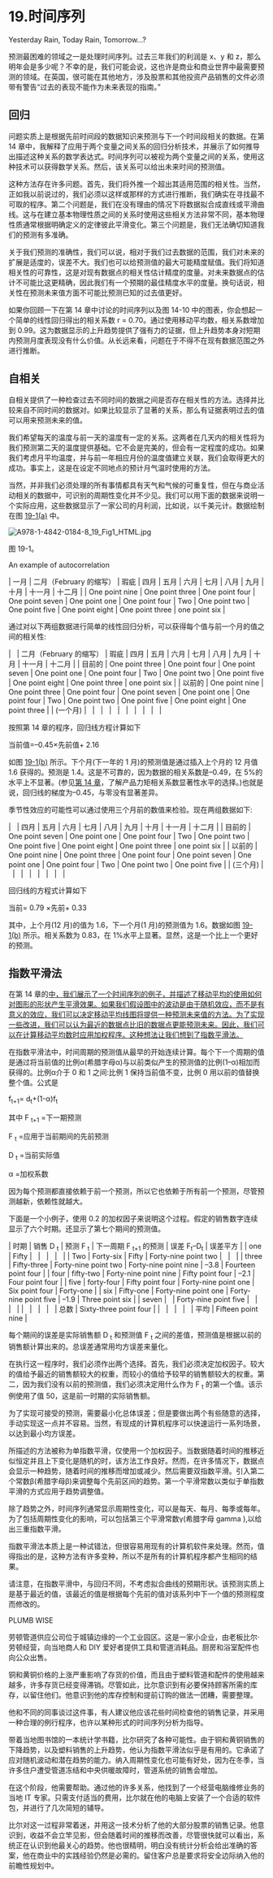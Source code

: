 # 19.时间序列

Yesterday Rain, Today Rain, Tomorrow...?

预测最困难的领域之一是处理时间序列。过去三年我们的利润是 x、y 和 z，那么明年会是多少呢？不幸的是，我们可能会说，这也许是商业和商业世界中最需要预测的领域。在英国，很可能在其他地方，涉及股票和其他投资产品销售的文件必须带有警告“过去的表现不能作为未来表现的指南。”

## 回归

问题实质上是根据先前时间段的数据知识来预测与下一个时间段相关的数据。在第 14 章中，我解释了应用于两个变量之间关系的回归分析技术，并展示了如何推导出描述这种关系的数学表达式。时间序列可以被视为两个变量之间的关系，使用这种技术可以获得数学关系。然后，该关系可以给出未来时间的预测值。

这种方法存在许多问题。首先，我们将外推一个超出其适用范围的相关性。当然，正如我以前说过的，我们必须以这样或那样的方式进行推断，我们确实在寻找最不可取的程序。第二个问题是，我们在没有理由的情况下将数据拟合成直线或平滑曲线。这与在建立基本物理性质之间的关系时使用这些相关方法非常不同，基本物理性质通常根据明确定义的定律彼此平滑变化。第三个问题是，我们无法确切知道我们的预测有多准确。

关于我们预测的准确性，我们可以说，相对于我们过去数据的范围，我们对未来的扩展是适度的，误差不大。我们也可以给预测值的最大可能精度赋值。我们将知道相关性的可靠性，这是对现有数据点的相关性估计精度的度量。对未来数据点的估计不可能比这更精确，因此我们有一个预期的最佳精度水平的度量。换句话说，相关性在预测未来值方面不可能比预测已知的过去值更好。

如果你回顾一下在第 14 章中讨论的时间序列以及图 14-10 中的图表，你会想起一个简单的线性回归得出的相关系数 r = 0.70。通过使用移动平均数，相关系数增加到 0.99。这为数据显示的上升趋势提供了强有力的证据，但上升趋势本身对短期内预测月度表现没有什么价值。从长远来看，问题在于不得不在现有数据范围之外进行推断。

## 自相关

自相关提供了一种检查过去不同时间的数据之间是否存在相关性的方法。选择并比较来自不同时间的数据对。如果比较显示了显著的关系，那么有证据表明过去的值可以用来预测未来的值。

我们希望每天的温度与前一天的温度有一定的关系。这两者在几天内的相关性将为我们预测第二天的温度提供基础。它不会是完美的，但会有一定程度的成功。如果我们考虑月平均温度，并与前一年相应月份的温度值建立关联，我们会取得更大的成功。事实上，这是在设定不同地点的预计月气温时使用的方法。

当然，并非我们必须处理的所有事情都具有天气和气候的可重复性，但在与商业活动相关的数据中，可识别的周期性变化并不少见。我们可以用下面的数据来说明一个实际应用，这些数据显示了一家公司的月利润，比如说，以千美元计。数据绘制在图 [19-1(a)](#Fig1) 中。

![A978-1-4842-0184-8_19_Fig1_HTML.jpg](A978-1-4842-0184-8_19_Fig1_HTML.jpg)

图 19-1。

An example of autocorrelation

<colgroup><col> <col> <col> <col> <col> <col> <col> <col> <col> <col> <col> <col></colgroup> 
| 一月 | 二月（February 的缩写） | 瑕疵 | 四月 | 五月 | 六月 | 七月 | 八月 | 九月 | 十月 | 十一月 | 十二月 |
| One point nine | One point three | One point four | One point seven | One point one | One point four | Two | One point two | One point five | One point eight | One point three | one point six |

通过对以下两组数据进行简单的线性回归分析，可以获得每个值与前一个月的值之间的相关性:

<colgroup><col> <col> <col> <col> <col> <col> <col> <col> <col> <col> <col> <col></colgroup> 
|   | 二月（February 的缩写） | 瑕疵 | 四月 | 五月 | 六月 | 七月 | 八月 | 九月 | 十月 | 十一月 | 十二月 |
| 目前的 | One point three | One point four | One point seven | One point one | One point four | Two | One point two | One point five | One point eight | One point three | one point six |
| 以前的 | One point nine | One point three | One point four | One point seven | One point one | One point four | Two | One point two | One point five | One point eight | One point three |
| (一个月) |   |   |   |   |   |   |   |   |   |

按照第 14 章的程序，回归线方程计算如下

当前值=–0.45×先前值+ 2.16

如图 [19-1(b)](#Fig1) 所示。下个月(下一年的 1 月)的预测值是通过插入上个月的 12 月值 1.6 获得的。预测是 1.4。这是不可靠的，因为数据的相关系数是–0.49，在 5%的水平上不显著。(参见[第 14 章](14.html)，了解产品力矩相关系数显著性水平的选择。)也就是说，回归线的梯度为–0.45，与零没有显著差异。

季节性效应的可能性可以通过使用三个月前的数值来检验。现在两组数据如下:

<colgroup><col> <col> <col> <col> <col> <col> <col> <col> <col> <col></colgroup> 
|   | 四月 | 五月 | 六月 | 七月 | 八月 | 九月 | 十月 | 十一月 | 十二月 |
| 目前的 | One point seven | One point one | One point four | Two | One point two | One point five | One point eight | One point three | one point six |
| 以前的 | One point nine | One point three | One point four | One point seven | One point one | One point four | Two | One point two | One point five |
| (三个月) |   |   |   |   |   |   |   |

回归线的方程式计算如下

当前= 0.79 ×先前+ 0.33

其中，上个月(12 月)的值为 1.6，下一个月(1 月)的预测值为 1.6。数据如图 [19-1(b)](#Fig1) 所示。相关系数为 0.83，在 1%水平上显著。显然，这是一个比上一个更好的预测。

## 指数平滑法

在第 14 章的[中，我们展示了一个时间序列的例子，并描述了移动平均的使用如何对图形的形状产生平滑效果。如果我们假设图中的波动是由于随机效应，而不是有意义的效应，我们可以决定移动平均线图将提供一种预测未来值的方法。为了实现一些改进，我们可以认为最近的数据点比旧的数据点更能预测未来。因此，我们可以在计算移动平均数时应用加权程序。这种想法让我们想到了指数平滑法。](14.html)

在指数平滑法中，时间周期的预测值从最早的开始连续计算。每个下一个周期的值是通过将当前值的比例α(希腊字母α)与以前类似产生的预测值的比例(1–α)相加而获得的。比例α介于 0 和 1 之间:比例 1 保持当前值不变，比例 0 用以前的值替换整个值。公式是

f<sub>t+1</sub>= d<sub>t</sub>+(1-α)f<sub>t</sub>

其中 F <sub>t+1</sub> =下一期预测

F <sub>t</sub> =应用于当前期间的先前预测

D <sub>t</sub> =当前实际值

α =加权系数

因为每个预测都直接依赖于前一个预测，所以它也依赖于所有前一个预测，尽管预测越新，依赖性就越大。

下面是一个小例子，使用 0.2 的加权因子来说明这个过程。假定的销售数字连续显示了六个时期。还显示了第七个期间的预测值。

<colgroup><col> <col> <col> <col> <col> <col></colgroup> 
| 时期 | 销售 D <sub>t</sub> | 预测 F <sub>t</sub> | 下一周期 F <sub>t+1</sub> 的预测 | 误差 F<sub>t</sub>–D<sub>t</sub> | 误差平方 |
| one | Fifty |   |   |   |   |
| Two | Forty-six | Fifty | Forty-nine point two |   |   |
| three | Fifty-three | Forty-nine point two | Forty-nine point nine | –3.8 | Fourteen point four |
| four | fifty-two | Forty-nine point nine | Fifty point four | –2.1 | Four point four |
| five | forty-four | Fifty point four | Forty-nine point one | Six point four | Forty-one |
| six | Fifty-one | Forty-nine point one | Forty-nine point five | –1.9 | Three point six |
| seven |   | Forty-nine point five |   |   |   |
|   |   |   |   | 总数 | Sixty-three point four |
|   |   |   |   | 平均 | Fifteen point nine |

每个期间的误差是实际销售额 D <sub>t</sub> 和预测值 F <sub>t</sub> 之间的差值，预测值是根据以前的销售额计算出来的。总误差通常用均方误差来量化。

在执行这一程序时，我们必须作出两个选择。首先，我们必须决定加权因子。较大的值给予最近的销售额较大的权重，而较小的值给予较早的销售额较大的权重。第二，因为我们没有以前的预测值，我们必须决定用什么作为 F <sub>t</sub> 的第一个值。该示例使用了值 50，这是前一时期的实际销售额。

为了实现可接受的预测，需要最小化总体误差；但是要做出两个有些随意的选择，手动实现这一点并不容易。当然，有现成的计算机程序可以快速运行一系列场景，以达到最小均方误差。

所描述的方法被称为单指数平滑，仅使用一个加权因子。当数据随着时间的推移近似恒定并且上下变化是随机的时，该方法工作良好。然而，在许多情况下，数据点会显示一种趋势，随着时间的推移而增加或减少。然后需要双指数平滑。引入第二个常数β(希腊字母β)来调整每个先前区间的趋势。第一个平滑常数以类似于单指数平滑的方式应用于趋势调整值。

除了趋势之外，时间序列通常显示周期性变化，可以是每天、每月、每季或每年。为了包括周期性变化的影响，可以包括第三个平滑常数γ(希腊字母 gamma ),以给出三重指数平滑。

指数平滑法本质上是一种试错法，但很容易用现有的计算机软件来处理。然而，值得指出的是，这种方法有许多变种，所以不是所有的计算机程序都产生相同的结果。

请注意，在指数平滑中，与回归不同，不考虑拟合曲线的预期形状。该预测实质上是基于最近的值，该最近的值是根据每个先前的值对该系列中下一个值的预测程度而修改的。

PLUMB WISE

劳顿管道供应公司位于城镇边缘的一个工业园区。这是一家小企业，由老板比尔·劳顿经营，向当地商人和 DIY 爱好者提供工具和管道消耗品。厨房和浴室配件也向公众出售。

铜和黄铜价格的上涨严重影响了存货的价值，而且由于塑料管道和配件的使用越来越多，许多存货已经变得滞销。尽管如此，比尔意识到有必要保持顾客所需的库存，以留住他们。他意识到他的库存控制和提前订购的做法一团糟，需要整理。

他和不同的同事谈过这件事，有人建议他应该花些时间检查他的销售记录，并采用一种合理的例行程序，也许以某种形式的时间序列分析为指导。

带着当地图书馆的一本统计学书籍，比尔研究了各种可能性。由于铜和黄铜销售的下降趋势，以及塑料销售的上升趋势，他认为指数平滑法似乎是有用的。它承诺了应对随机波动和潜在趋势的能力。纳入周期性变化也可能有好处，因为在冬季，当许多住户遭受管道冻结和中央供暖故障时，管道系统的销售会增加。

在这个阶段，他需要帮助。通过他的许多关系，他找到了一个经营电脑维修业务的当地 IT 专家。只需支付适当的费用，比尔就在他的电脑上安装了一个合适的软件包，并进行了几次简短的辅导。

比尔对这一过程非常着迷，并用这一技术分析了他的大部分股票的销售记录。他意识到，收益不会立竿见影，但会随着时间的推移而改善，尽管很快就可以看出，系统正在认识到他最关心的趋势。他也很精明，明白没有统计分析会给出准确的答案，他在商业中的实践经验仍然是必需的。留住客户总是要求将安全边际纳入他的前瞻性规划中。
